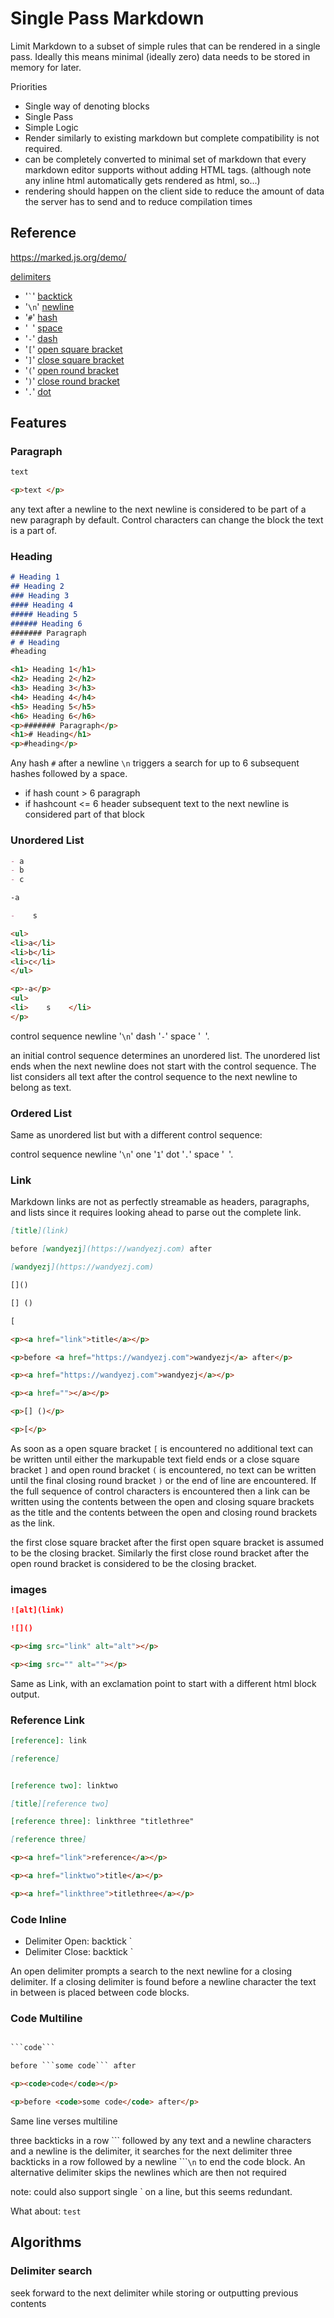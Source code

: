 # Single Pass Markdown

Limit Markdown to a subset of simple rules that can be rendered in a single pass. Ideally this means minimal (ideally zero) data needs to be stored in memory for later.

Priorities

- Single way of denoting blocks
- Single Pass
- Simple Logic
- Render similarly to existing markdown but complete compatibility is not required.
- can be completely converted to minimal set of markdown that every markdown editor supports without adding HTML tags. (although note any inline html automatically gets rendered as html, so...)
- rendering should happen on the client side to reduce the amount of data the server has to send and to reduce compilation times


## Reference

https://marked.js.org/demo/

[delimiters](https://en.wikipedia.org/wiki/Delimiter)

- '``` ` ```' [backtick](https://en.wikipedia.org/wiki/Grave_accent)
- '`\n`' [newline](https://en.wikipedia.org/wiki/Newline)
- '`#`' [hash](https://en.wikipedia.org/wiki/Number_sign)
- '` `' [space](https://en.wikipedia.org/wiki/Space_(punctuation))
- '`-`' [dash](https://en.wikipedia.org/wiki/Dash)
- '`[`' [open square bracket](https://en.wikipedia.org/wiki/Bracket)
- '`]`' [close square bracket](https://en.wikipedia.org/wiki/Bracket)
- '`(`' [open round bracket](https://en.wikipedia.org/wiki/Bracket)
- '`)`' [close round bracket](https://en.wikipedia.org/wiki/Bracket)
- '`.`' [dot](https://en.wikipedia.org/wiki/Full_stop)


## Features

### Paragraph

```md
text
```

```html
<p>text </p>
```

any text after a newline to the next newline is considered to be part of a new paragraph by default. Control characters can change the block the text is a part of.


### Heading

```md
# Heading 1
## Heading 2
### Heading 3
#### Heading 4
##### Heading 5
###### Heading 6
####### Paragraph
# # Heading
#heading
```

```html
<h1> Heading 1</h1>
<h2> Heading 2</h2>
<h3> Heading 3</h3>
<h4> Heading 4</h4>
<h5> Heading 5</h5>
<h6> Heading 6</h6>
<p>####### Paragraph</p>
<h1># Heading</h1>
<p>#heading</p>
```

Any hash `#` after a newline `\n` triggers a search for up to 6 subsequent hashes followed by a space.
- if hash count > 6 paragraph
- if hashcount <= 6 header
subsequent text to the next newline is considered part of that block


### Unordered List

```md
- a
- b
- c

-a

-    s    
```

```html
<ul>
<li>a</li>
<li>b</li>
<li>c</li>
</ul>

<p>-a</p>
<ul>
<li>    s    </li>
</p>
```

control sequence newline '`\n`' dash '`-`' space '` `'.

an initial control sequence determines an unordered list. The unordered list ends when the next newline does not start with the control sequence. The list considers all text after the control sequence to the next newline to belong as text.


### Ordered List

Same as unordered list but with a different control sequence:

control sequence newline '`\n`' one '`1`' dot '`.`' space '` `'.

### Link

Markdown links are not as perfectly streamable as headers, paragraphs, and lists since it requires looking ahead to parse out the complete link.

```md
[title](link)

before [wandyezj](https://wandyezj.com) after

[wandyezj](https://wandyezj.com)

[]()

[] ()

[
```

```html
<p><a href="link">title</a></p>

<p>before <a href="https://wandyezj.com">wandyezj</a> after</p>

<p><a href="https://wandyezj.com">wandyezj</a></p>

<p><a href=""></a></p>

<p>[] ()</p>

<p>[</p>
```

As soon as a open square bracket `[` is encountered no additional text can be written until either the markupable text field ends or a close square bracket `]` and open round bracket `(` is encountered, no text can be written until the final closing round bracket `)` or the end of line are encountered. If the full sequence of control characters is encountered then a link can be written using the contents between the open and closing square brackets as the title and the contents between the open and closing round brackets as the link.

the first close square bracket after the first open square bracket is assumed to be the closing bracket. Similarly the first close round bracket after the open round bracket is considered to be the closing bracket.

### images

```md
![alt](link)

![]()
```

```html
<p><img src="link" alt="alt"></p>

<p><img src="" alt=""></p>
```


Same as Link, with an exclamation point to start with a different html block output.


### Reference Link

```md
[reference]: link

[reference]


[reference two]: linktwo

[title][reference two]

[reference three]: linkthree "titlethree"

[reference three]
```

```html
<p><a href="link">reference</a></p>

<p><a href="linktwo">title</a></p>

<p><a href="linkthree">titlethree</a></p>
```

### Code Inline

- Delimiter Open: backtick `
- Delimiter Close: backtick `

An open delimiter prompts a search to the next newline for a closing delimiter. If a closing delimiter is found before a newline character the text in between is placed between code blocks.

### Code Multiline

```md

```code```

before ```some code``` after
```

```html
<p><code>code</code></p>

<p>before <code>some code</code> after</p>
```

Same line verses multiline

three backticks in a row \`\`\` followed by any text and a newline characters and a newline is the delimiter, it searches for the next delimiter three backticks in a row followed by a newline \`\`\``\n` to end the code block. An alternative delimiter skips the newlines which are then not required

note: could also support single ` on a line, but this seems redundant.

What about:
```test```

## Algorithms

### Delimiter search

seek forward to the next delimiter while storing or outputting previous contents